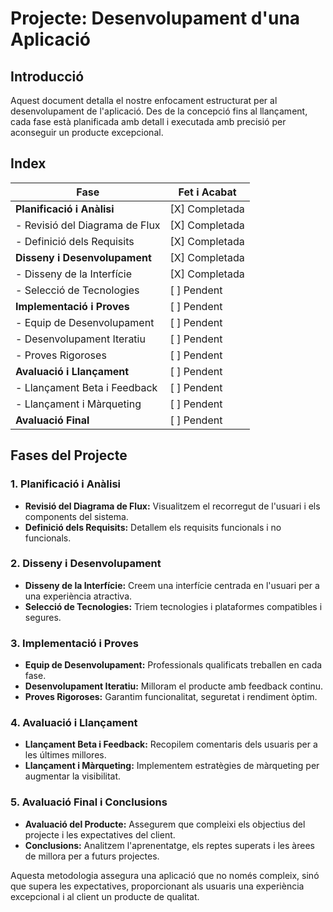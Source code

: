    # Projecte: Desenvolupament d'una Aplicació

## Introducció

Aquest document detalla el nostre enfocament estructurat per al desenvolupament de l'aplicació. Des de la concepció fins al llançament, cada fase està planificada amb detall i executada amb precisió per aconseguir un producte excepcional.

## Index

| Fase                           |  Fet i Acabat |
|--------------------------------|---------------|
| **Planificació i Anàlisi**     | [X] Completada|
| - Revisió del Diagrama de Flux | [X] Completada|
| - Definició dels Requisits     | [X] Completada|
| **Disseny i Desenvolupament**  | [X] Completada|
| - Disseny de la Interfície     | [X] Completada|
| - Selecció de Tecnologies      | [ ] Pendent   |
| **Implementació i Proves**     | [ ] Pendent   |
| - Equip de Desenvolupament     | [ ] Pendent   |
| - Desenvolupament Iteratiu     | [ ] Pendent   |
| - Proves Rigoroses             | [ ] Pendent   |
| **Avaluació i Llançament**     | [ ] Pendent   |
| - Llançament Beta i Feedback   | [ ] Pendent   |
| - Llançament i Màrqueting      | [ ] Pendent   |
| **Avaluació Final**            | [ ] Pendent   |

## Fases del Projecte

### 1. **Planificació i Anàlisi**
   - **Revisió del Diagrama de Flux:** Visualitzem el recorregut de l'usuari i els components del sistema.
   - **Definició dels Requisits:** Detallem els requisits funcionals i no funcionals.

### 2. **Disseny i Desenvolupament**
   - **Disseny de la Interfície:** Creem una interfície centrada en l'usuari per a una experiència atractiva.
   - **Selecció de Tecnologies:** Triem tecnologies i plataformes compatibles i segures.

### 3. **Implementació i Proves**
   - **Equip de Desenvolupament:** Professionals qualificats treballen en cada fase.
   - **Desenvolupament Iteratiu:** Milloram el producte amb feedback continu.
   - **Proves Rigoroses:** Garantim funcionalitat, seguretat i rendiment òptim.

### 4. **Avaluació i Llançament**
   - **Llançament Beta i Feedback:** Recopilem comentaris dels usuaris per a les últimes millores.
   - **Llançament i Màrqueting:** Implementem estratègies de màrqueting per augmentar la visibilitat.

### 5. **Avaluació Final i Conclusions**
   - **Avaluació del Producte:** Assegurem que compleixi els objectius del projecte i les expectatives del client.
   - **Conclusions:** Analitzem l'aprenentatge, els reptes superats i les àrees de millora per a futurs projectes.

Aquesta metodologia assegura una aplicació que no només compleix, sinó que supera les expectatives, proporcionant als usuaris una experiència excepcional i al client un producte de qualitat.


